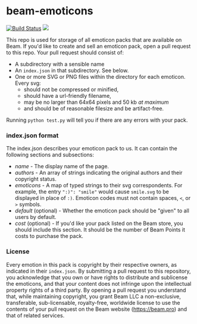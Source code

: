 # beam-emoticons

[![Build Status](https://travis-ci.org/WatchBeam/emoticons.svg?branch=master)](https://travis-ci.org/WatchBeam/emoticons) [![](https://badges.gitter.im/MCProHosting/beam.png)](https://gitter.im/MCProHosting/beam-dev)

This repo is used for storage of all emoticon packs that are available on Beam. If you'd like to create and sell an emoticon pack, open a pull request to this repo. Your pull request should consist of:

 * A subdirectory with a sensible name
 * An `index.json` in that subdirectory. See below.
 * One or more SVG or PNG files within the directory for each emoticon. Every svg:
   * should not be compressed or minified,
   * should have a url-friendly filename,
   * may be no larger than 64x64 pixels and 50 kb _at maximum_
   * and should be of reasonable filesize and be artifact-free.

Running `python test.py` will tell you if there are any errors with your pack.

### index.json format

The index.json describes your emoticon pack to us. It can contain the following sections and subsections:

 * *name* - The display name of the page.
 * *authors* - An array of strings indicating the original authors and their copyright status.
 * *emoticons* - A map of typed strings to their svg correspondents. For example, the entry `":)": "smile"` would cause `smile.svg` to be displayed in place of `:)`. Emoticon codes must not contain spaces, `<`, or `>` symbols.
 * *default* (optional) - Whether the emoticon pack should be "given" to all users by default.
 * *cost* (optional) - If you'd like your pack listed on the Beam store, you should include this section. It should be the number of Beam Points it costs to purchase the pack.

### License

Every emotion in this pack is copyright by their respective owners, as indicated in their `index.json`. By submitting a pull request to this repository, you acknowledge that you own or have rights to distribute and sublicense the emoticons, and that your content does not infringe upon the intellectual property rights of a third party. By opening a pull request you understand that, while maintaining copyright, you grant Beam LLC a non-exclusive, transferable, sub-licensable, royalty-free, worldwide license to use the contents of your pull request on the Beam website (https://beam.pro) and that of related services.
